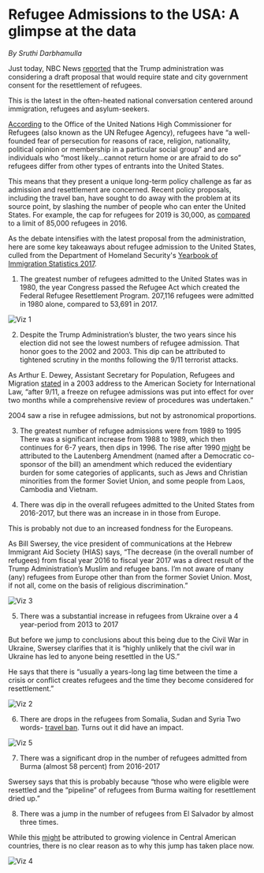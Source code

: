 # Refugee Admissions to the USA: A glimpse at the data 

_By Sruthi Darbhamulla_

Just today, NBC News [reported](https://www.nbcnews.com/politics/immigration/trump-admin-weighs-letting-states-cities-deny-entry-refugees-approved-n1044801) that the Trump administration was considering a draft proposal that would require state and city government consent for the resettlement of refugees.

This is the latest in the often-heated national conversation centered around immigration, refugees and asylum-seekers.

[According](https://www.unrefugees.org/refugee-facts/what-is-a-refugee/) to the Office of the United Nations High Commissioner for Refugees (also known as the UN Refugee Agency), refugees have “a well-founded fear of persecution for reasons of race, religion, nationality, political opinion or membership in a particular social group” and are individuals who “most likely...cannot return home or are afraid to do so” refugees differ from other types of entrants into the United States. 


This means that they present a unique long-term policy challenge as far as admission and resettlement are concerned. Recent policy proposals, including the travel ban, have sought to do away with the problem at its source point, by slashing the number of people who can enter the United States. For example, the cap for refugees for 2019 is 30,000, as [compared](https://www.nbcnews.com/politics/immigration/trump-admin-weighs-letting-states-cities-deny-entry-refugees-approved-n1044801) to a limit of 85,000 refugees in 2016. 

As the debate intensifies with the latest proposal from the administration, here are some key takeaways about refugee admission to the United States, culled from the Department of Homeland Security's [Yearbook of Immigration Statistics 2017](https://www.dhs.gov/immigration-statistics/yearbook/2017). 


1. The greatest number of refugees admitted to the United States was in 1980, the year Congress passed the Refugee Act which created the Federal Refugee Resettlement Program. 207,116 refugees were admitted in 1980 alone, compared to 53,691 in 2017. 

![Viz 1](https://quizzical-neumann-30c700.netlify.com/Viz%201.png)

2. Despite the Trump Administration’s bluster, the two years since his election did not see the lowest numbers of refugee admission. 
That honor goes to the 2002 and 2003. This dip can be attributed to tightened scrutiny in the months following the 9/11 terrorist attacks. 

As Arthur E. Dewey, Assistant Secretary for Population, Refugees and Migration [stated](https://2001-2009.state.gov/g/prm/rls/2003/37906.htm) in a 2003 address to the American Society for International Law, “after 9/11, a freeze on refugee admissions was put into effect for over two months while a comprehensive review of procedures was undertaken.” 

2004 saw a rise in refugee admissions, but not by astronomical proportions. 

3. The greatest number of refugee admissions were from 1989 to 1995
There was a significant increase from 1988 to 1989, which then continues for 6-7 years, then dips in 1996. The rise after 1990 [might](https://www.uscis.gov/history-and-genealogy/our-history/refugee-timeline) be attributed to the Lautenberg Amendment (named after a Democratic co-sponsor of the bill) an amendment which reduced the evidentiary burden for some categories of applicants, such as Jews and Christian minorities from the former Soviet Union, and some people from Laos, Cambodia and Vietnam. 

 4. There was dip in the overall refugees admitted to the United States from 2016-2017, but there was an increase in in those from Europe. 

This is probably not due to an increased fondness for the Europeans.

As Bill Swersey, the vice president of communications at the Hebrew Immigrant Aid Society (HIAS) says, “The decrease (in the overall number of refugees) from fiscal year 2016 to fiscal year 2017 was a direct result of the Trump Administration’s Muslim and refugee bans.  I’m not aware of many (any) refugees from Europe other than from the former Soviet Union.  Most, if not all, come on the basis of religious discrimination.” 

![Viz 3](https://quizzical-neumann-30c700.netlify.com/Viz%203.png)


5. There was a substantial increase in refugees from Ukraine over a 4 year-period from 2013 to 2017

But before we jump to conclusions about this being due to the Civil War in Ukraine, Swersey clarifies that it is “highly unlikely that the civil war in Ukraine has led to anyone being resettled in the US.” 

He says that there is “usually a years-long lag time between the time a crisis or conflict creates refugees and the time they become considered for resettlement.” 

![Viz 2](https://quizzical-neumann-30c700.netlify.com/Viz%202.png)


6. There are drops in the refugees from Somalia, Sudan and Syria
Two words- [travel ban](https://www.bbc.com/news/world-us-canada-38781302). Turns out it did have an impact.

![Viz 5](https://quizzical-neumann-30c700.netlify.com/Viz%205.png)

 
7. There was a significant drop in the number of refugees admitted from Burma (almost 58 percent) from 2016-2017

Swersey says that this is probably because “those who were eligible were resettled and the “pipeline” of refugees from Burma waiting for resettlement dried up.”


8. There was a jump in the number of refugees from El Salvador by almost three times.

While this [might](https://www.wola.org/analysis/fact-sheet-united-states-immigration-central-american-asylum-seekers/) be attributed to growing violence in Central American countries, there is no clear reason as to why this jump has taken place now. 

![Viz 4](https://quizzical-neumann-30c700.netlify.com/Viz%204.png/)




